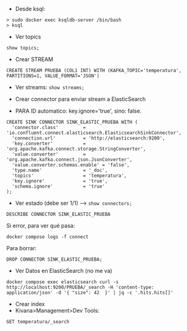 
- Desde ksql:
```
> sudo docker exec ksqldb-server /bin/bash
> ksql
```
- Ver topics
```
show topics;
```
- Crear STREAM

``` [source,sql]
CREATE STREAM PRUEBA (COL1 INT) WITH (KAFKA_TOPIC='temperatura', PARTITIONS=1, VALUE_FORMAT='JSON')
```
- Ver streams: ```show streams;```

- Crear connector para enviar stream a ElasticSearch
* PARA ID automatico: key.ignore='true', sino: false.
```
CREATE SINK CONNECTOR SINK_ELASTIC_PRUEBA WITH (
  'connector.class'         = 'io.confluent.connect.elasticsearch.ElasticsearchSinkConnector',
  'connection.url'          = 'http://elasticsearch:9200',
  'key.converter'           = 'org.apache.kafka.connect.storage.StringConverter',
  'value.converter'         = 'org.apache.kafka.connect.json.JsonConverter',
  'value.converter.schemas.enable' = 'false',
  'type.name'               = '_doc',
  'topics'                  = 'temperatura',
  'key.ignore'              = 'true',
  'schema.ignore'           = 'true'
);
```
- Ver estado (debe ser 1/1) --> ```show connectors;```
``` 
DESCRIBE CONNECTOR SINK_ELASTIC_PRUEBA
```


 Si error, para ver qué pasa:
 ```
 docker compose logs -f connect
 ```

Para borrar:
```
DROP CONNECTOR SINK_ELASTIC_PRUEBA;
```

- Ver Datos en ElasticSearch (no me va)
```
docker compose exec elasticsearch curl -s http://localhost:9200/PRUEBA/_search -H 'content-type: application/json' -d '{ "size": 42  }' | jq -c '.hits.hits[]'
```
- Crear index
- Kivana>Management>Dev Tools:
```
GET temperatura/_search
```
